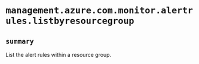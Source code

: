 # `management.azure.com.monitor.alertrules.listbyresourcegroup`

## `summary`
List the alert rules within a resource group.


